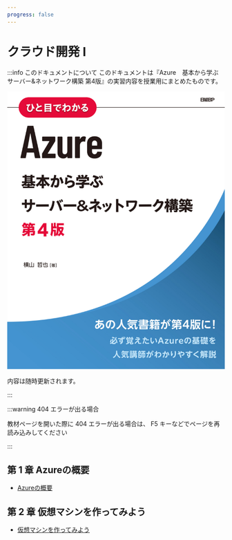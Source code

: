 ```yaml
---
progress: false
---
```


# クラウド開発 Ⅰ

:::info このドキュメントについて
このドキュメントは『Azure　基本から学ぶ サーバー&ネットワーク構築 第4版』の実習内容を授業用にまとめたものです。

![](books.jpg)

内容は随時更新されます。

:::

:::warning 404 エラーが出る場合

教材ページを開いた際に 404 エラーが出る場合は、 F5 キーなどでページを再読み込みしてください

:::

## 第 1 章 Azureの概要

- [Azureの概要](/1/Azureの概要)

## 第 2 章 仮想マシンを作ってみよう

- [仮想マシンを作ってみよう](/2/仮想マシンを作ってみよう)

